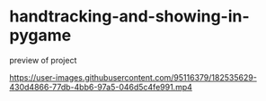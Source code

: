# handtracking-and-showing-in-pygame
preview of project


https://user-images.githubusercontent.com/95116379/182535629-430d4866-77db-4bb6-97a5-046d5c4fe991.mp4

